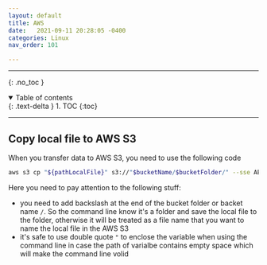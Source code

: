 ```yaml
---
layout: default
title: AWS
date:   2021-09-11 20:28:05 -0400
categories: Linux
nav_order: 101

---
```


---
{: .no_toc }

<details open markdown="block">
  <summary>
    Table of contents
  </summary>
  {: .text-delta }
1. TOC
{:toc}
</details>

---

## Copy local file to AWS S3

When you transfer data to AWS S3, you need to use the following code
```bash
aws s3 cp "${pathLocalFile}" s3://"$bucketName/$bucketFolder/" --sse AES256 --no-progress
```
Here you need to pay attention to the following stuff:
- you need to add backslash at the end of the bucket folder or backet name `/`. So the command line know it's a folder and save the local file to the folder, otherwise it will be treated as a file name that you want to name the local file in the AWS S3
- it's safe to use double quote `"` to enclose the variable when using the command line in case the path of varialbe contains empty space which will make the command line volid
